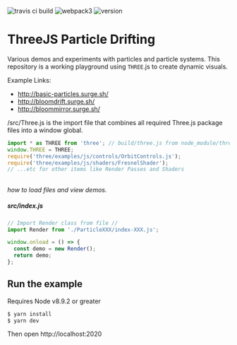 ![travis ci build](https://travis-ci.org/pjkarlik/ThreeParticleDrift.svg?branch=master)
![webpack3](https://img.shields.io/badge/webpack-3.0-brightgreen.svg) ![version](https://img.shields.io/badge/version-0.1.2-yellow.svg) 

# ThreeJS Particle Drifting
  Various demos and experiments with particles and particle systems. This repository is a working playground using ```THREE```.js to create dynamic visuals.

  Example Links:
  - http://basic-particles.surge.sh/
  - http://bloomdrift.surge.sh/
  - http://bloommirror.surge.sh/
 

  /src/Three.js is the import file that combines all required Three.js package files into a window global.

  ```javascript
  import * as THREE from 'three'; // build/three.js from node_module/three
  window.THREE = THREE;
  require('three/examples/js/controls/OrbitControls.js');
  require('three/examples/js/shaders/FresnelShader');
  // ...etc for other items like Render Passes and Shaders
  ```

 ##
*how to load files and view demos.*
##### src/index.js
```javascript
// Import Render class from file //
import Render from './ParticleXXX/index-XXX.js';

window.onload = () => {
  const demo = new Render();
  return demo;
};
```

## Run the example
  Requires Node v8.9.2 or greater

```bash
$ yarn install
$ yarn dev 
```
 Then open http://localhost:2020
